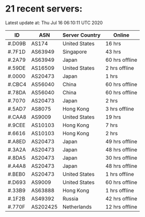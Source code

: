 # 21 recent servers:

Latest update at: Thu Jul 16 06:10:11 UTC 2020

| ID | ASN | Server Country | Online |
| -- | --- | -------------- | ------ |
| #.D09B | AS174 | United States | 16 hrs |
| #.7F1D | AS63949 | Singapore | 43 hrs |
| #.2A79 | AS63949 | Japan | 60 hrs offline |
| #.59DE | AS16509 | United States | 2 hrs offline |
| #.0000 | AS20473 | Japan | 1 hrs |
| #.CBC4 | AS56040 | China | 60 hrs offline |
| #.78DA | AS56040 | China | 60 hrs offline |
| #.7070 | AS20473 | Japan | 2 hrs |
| #.5AD7 | AS8075 | Hong Kong | 3 hrs offline |
| #.CAA8 | AS9009 | United States | 19 hrs |
| #.9CEE | AS10103 | Hong Kong | 7 hrs |
| #.6616 | AS10103 | Hong Kong | 2 hrs |
| #.A8ED | AS20473 | Japan | 49 hrs offline |
| #.3A2A | AS20473 | Japan | 48 hrs offline |
| #.8DA5 | AS20473 | Japan | 30 hrs offline |
| #.A4A8 | AS20473 | Japan | 48 hrs offline |
| #.BEB0 | AS20473 | United States | 1 hrs offline |
| #.D693 | AS9009 | United States | 60 hrs offline |
| #.33B9 | AS63888 | Hong Kong | 1 hrs offline |
| #.1F2B | AS49392 | Russia | 42 hrs offline |
| #.770F | AS202425 | Netherlands | 12 hrs offline |

